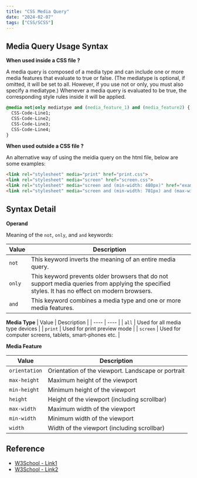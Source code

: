 ```yaml
---
title: "CSS Media Query"
date: "2024-02-07"
tags: ["CSS/SCSS"]
---
```



## Media Query Usage Syntax


**When used inside a CSS file ?**

A media query is composed of a media type and can include one or more media features that evaluate to true or false. (The mediatype is optional, if omitted, it will be set to all. However, if you use not or only, you must also specify a mediatype.) Whenever a media query is evaluated to be true, the corresponding style rules inside it will be applied.

```css
@media not|only mediatype and (media_feature_1) and (media_feature2) {
  CSS-Code-Line1;
  CSS-Code-Line2;
  CSS-Code-Line3;
  CSS-Code-Line4;
}
```

**When used outside a CSS file ?**

An alternative way of using the meidia query on the html file, below are some examples:
```html
<link rel="stylesheet" media="print" href="print.css">
<link rel="stylesheet" media="screen" href="screen.css">
<link rel="stylesheet" media="screen and (min-width: 480px)" href="example1.css">
<link rel="stylesheet" media="screen and (min-width: 701px) and (max-width: 900px)" href="example2.css">
```

## Syntax Detail


**Operand**

Meaning of the `not`, `only`, and `and` keywords:

| Value  | Description                                                                                                                                        |
| ----   | ----                                                                                                                                               |
| `not`  | This keyword inverts the meaning of an entire media query.                                                                                         |
| `only` | This keyword prevents older browsers that do not support media queries from applying the specified styles. It has no effect on modern browsers.    |
| `and`  | This keyword combines a media type and one or more media features.                                                                                 |

**Media Type**
| Value       | Description                                           |
| ----        | ----                                                  |
| `all`       | Used for all media type devices                       |
| `print`     | Used for print preview mode                           |
| `screen`    | Used for computer screens, tablets, smart-phones etc. |



**Media Feature**

| Value       | Description                                         |
| ----        | ----                                                |
|`orientation`| Orientation of the viewport. Landscape or portrait  |
|`max-height` | Maximum height of the viewport                      |
|`min-height` | Minimum height of the viewport                      |
|`height`     | Height of the viewport (including scrollbar)        |
|`max-width`  | Maximum width of the viewport                       |
|`min-width`  | Minimum width of the viewport                       |
|`width`      | Width of the viewport (including scrollbar)         |




## Reference

- [W3School - Link1](https://www.w3schools.com/css/css3_mediaqueries.asp)
- [W3School - Link2](https://www.w3schools.com/cssref/css3_pr_mediaquery.php)